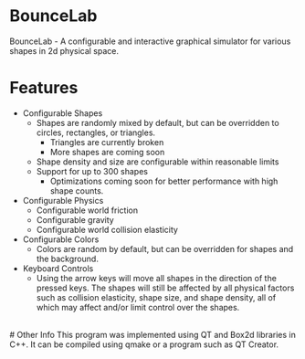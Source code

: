 # BounceLab
BounceLab - A configurable and interactive graphical simulator for various shapes in 2d physical space.
<br>  
# Features
* Configurable Shapes
  * Shapes are randomly mixed by default, but can be overridden to circles, rectangles, or triangles.
    * Triangles are currently broken
    * More shapes are coming soon
  * Shape density and size are configurable within reasonable limits 
  * Support for up to 300 shapes
    * Optimizations coming soon for better performance with high shape counts.  
* Configurable Physics
  * Configurable world friction
  * Configurable gravity
  * Configurable world collision elasticity  
* Configurable Colors
  * Colors are random by default, but can be overridden for shapes and the background.     
* Keyboard Controls
  * Using the arrow keys will move all shapes in the direction of the pressed keys. The shapes will still be affected by all physical factors such as collision elasticity, shape size, and shape density, all of which may affect and/or limit control over the shapes.
<br>  
# Other Info
This program was implemented using QT and Box2d libraries in C++. It can be compiled using qmake or a program such as QT Creator. 
